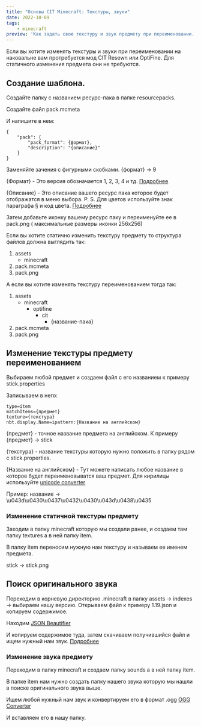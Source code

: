 ```yaml
---
title: "Основы CIT Minecraft: Текстуры, звуки"
date: 2022-10-09
tags:
    - minecraft
preview: 'Как задать свою текстуру и звук предмету при переименовании. CIT.'
---
```


Если вы хотите изменять текстуры и звуки при переименовании на наковальне вам протребуется мод CIT Resewn или OptiFine.
Для статичного изменения предмета они не требуются.

## Создание шаблона.

Создайте папку с названием ресурс-пака в папке resourcepacks.

Создайте файл pack.mcmeta

И напишите в нем:

```
{
    "pack": {
        "pack_format": {формат},
        "description": "{описание}"
    }
}
```

Заменяйте зачения с фигурными скобками. {формат} -> 9

{Формат} - Это версия обозначается 1, 2, 3, 4 и тд. [Подробнее](https://minecraft.fandom.com/wiki/Pack_format)

{Описание} - Это описание вашего ресурс пака которое будет отображатся в меню выбора. P. S. Для цветов используйте знак параграфа § и код цвета. [Подробнее](https://minecraft.fandom.com/ru/wiki/%D0%A4%D0%BE%D1%80%D0%BC%D0%B0%D1%82%D0%B8%D1%80%D0%BE%D0%B2%D0%B0%D0%BD%D0%B8%D0%B5_%D1%82%D0%B5%D0%BA%D1%81%D1%82%D0%B0)

Затем добавьте иконку вашему ресурс паку и переименуйте ее в pack.png ( максимальные размеры иконки 256x256)

Если вы хотите статично изменить текстуру предмету то структура файлов должна выглядить так:

1. assets
    - minecraft
2. pack.mcmeta
3. pack.png

А если вы хотите изменять текстуру переименованием тогда так:

1. assets
    - minecraft
        - optifine
            - cit
                - {название-пака}
2. pack.mcmeta
3. pack.png

## Изменение текстуры предмету переименованием

Выбираем любой предмет и создаем файл с его названием к примеру stick.properties

Записываем в него:

```
type=item
matchItems={предмет}
texture={текстура}
nbt.display.Name=ipattern:{Название на английском}
```

{предмет} - точное название предмета на английском. К примеру {предмет} -> stick

{текстура} - название текстуры которую нужно положить в папку рядом с stick.properties.

{Название на английском} - Тут можете написать любое название в которое будет переименовыватся ваш предмет. Для кирилицы используйте [unicode converter](https://www.google.com/search?q=unicode+decoder)

Пример: название -> \u043d\u0430\u0437\u0432\u0430\u043d\u0438\u0435

### Изменение статичной текстуры предмету

Заходим в папку minecraft которую мы создали ранее, и создаем там папку textures а в ней папку item.

В папку item переносим нужную нам текстуру и называем ее именем предмета.

stick -> stick.png

## Поиск оригинального звука

Переходим в корневую директорию .minecraft в папку assets -> indexes -> выбираем нашу версию.
Открываем файл к примеру 1.19.json и копируем содержимое.

Находим [JSON Beautifier](https://www.google.com/search?q=json+beautifier)

И копируем содержимое туда, затем скачиваем получившийся файл и ищем нужный нам звук. [Подробнее](https://youtu.be/SoHYuoPbnPE?t=66)

### Изменение звука предмету

Переходим в папку minecraft и создаем папку sounds а в ней папку item.

В папке item нам нужно создать папку нашего звука которую мы нашли в поиске оригинального звука выше.

Ищем любой нужный нам звук и конвертируем его в формат .ogg [OGG Converter](https://www.google.com/search?q=ogg+converter)

И вставляем его в нашу папку.

